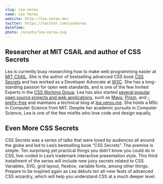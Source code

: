 ```yaml
---
slug: lea-verou
name: Lea Verou
website: http://lea.verou.me/
twitter: https://twitter.com/LeaVerou
dateTime:
photo: /assets/lea-verou.svg
---
```


## Researcher at MIT CSAIL and author of CSS Secrets

Lea is currently busy researching how to make web programming easier at [MIT
CSAIL]. She is the author of bestselling advanced CSS book [CSS Secrets] and
has worked as a Developer Advocate at [W3C]. She has a long-standing passion
for open web standards, and is one of the few Invited Experts in the [CSS
Working Group]. Lea has also started [several popular open source projects and
web applications][github], such as [Mavo], [Prism], and [-prefix-free] and
maintains a technical blog at [lea.verou.me]. She holds a MSc in Computer
Science from MIT. Despite her academic pursuits in Computer Science, Lea is one
of the few misfits who love code and design equally.

## Even More CSS Secrets

CSS Secrets was a series of talks that were loved by audiences all around the
globe and led to Lea’s bestselling book “CSS Secrets”. The premise is simple:
Ten surprising yet practical things you didn’t know you could do in CSS,
live-coded in Lea’s trademark interactive presentation style. This third
installment of the series will include new juicy secrets related to CSS
Variables, SVG, grid layout, flexbox, variable fonts, among other things.
Prepare to be inspired again as Lea debuts ten all-new feats of advanced CSS
wizardry, which will help you understand CSS at a much deeper level.

[MIT CSAIL]: http://csail.mit.edu
[CSS Secrets]: http://shop.oreilly.com/product/0636920031123.do
[W3C]: http://w3.org
[CSS Working Group]: http://www.w3.org/Style/CSS/members.en.php3
[github]: http://github.com/leaverou
[Mavo]: https://mavo.io
[Prism]: http://prismjs.com
[-prefix-free]: http://leaverou.github.io/prefixfree/
[lea.verou.me]: http://lea.verou.me/
